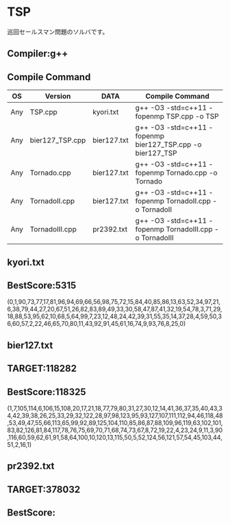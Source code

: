 # TSP

巡回セールスマン問題のソルバです。

## Compiler:g++
## Compile Command

| OS | Version | DATA |Compile Command |
| --- | --- | --- | --- |
|  Any | TSP.cpp | kyori.txt |g++ -O3 -std=c++11 -fopenmp TSP.cpp -o TSP  |
|  Any | bier127_TSP.cpp | bier127.txt |g++ -O3 -std=c++11 -fopenmp bier127_TSP.cpp -o bier127_TSP |
|  Any | Tornado.cpp | bier127.txt |g++ -O3 -std=c++11 -fopenmp Tornado.cpp -o Tornado |
|  Any | TornadoII.cpp | bier127.txt |g++ -O3 -std=c++11 -fopenmp TornadoII.cpp -o TornadoII |
|  Any | TornadoIII.cpp | pr2392.txt |g++ -O3 -std=c++11 -fopenmp TornadoIII.cpp -o TornadoIII |

## kyori.txt

## BestScore:5315
(0,1,90,73,77,17,81,96,94,69,66,56,98,75,72,15,84,40,85,86,13,63,52,34,97,21,6,38,79,44,27,20,67,51,26,82,83,89,49,33,30,58,47,87,41,32,19,54,78,3,71,29,18,88,53,95,62,10,68,5,64,99,7,23,12,48,24,42,39,31,55,35,14,37,28,4,59,50,36,60,57,2,22,46,65,70,80,11,43,92,91,45,61,16,74,9,93,76,8,25,0)

## bier127.txt

## TARGET:118282
## BestScore:118325
(1,7,105,114,6,106,15,108,20,17,21,18,77,79,80,31,27,30,12,14,41,36,37,35,40,43,34,42,39,38,26,25,33,29,32,122,28,97,98,123,95,93,127,107,111,112,94,46,118,48,53,49,47,55,66,113,65,99,92,89,125,104,110,85,86,87,88,109,96,119,63,102,101,83,82,126,81,84,117,78,76,75,69,70,71,68,74,73,67,8,72,19,22,4,23,24,9,11,3,90,116,60,59,62,61,91,58,64,100,10,120,13,115,50,5,52,124,56,121,57,54,45,103,44,51,2,16,1)

## pr2392.txt

## TARGET:378032
## BestScore:
